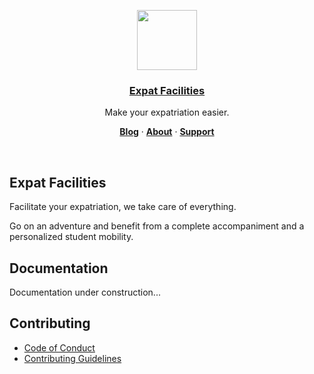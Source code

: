 <p align="center">
  <a href="https://expatfacilities.co">
    <img src="https://expatfacilities.co/static/images/logo/logo.svg" height="96">
    <h3 align="center">Expat Facilities</h3>
  </a>
</p>

<p align="center">Make your expatriation easier.</p>

<p align="center">
  <a href="https://expatfacilities.co/blog"><strong>Blog</strong></a> ·
  <a href="https://expatfacilities.co/about"><strong>About</strong></a> ·
  <a href="https://expatfacilities.co/support"><strong>Support</strong></a>
</p>
<br/>

## Expat Facilities

Facilitate your expatriation, we take care of everything.

Go on an adventure and benefit from a complete accompaniment and a personalized student mobility.

## Documentation

Documentation under construction...

## Contributing

- [Code of Conduct](../.github/CODE_OF_CONDUCT.md)
- [Contributing Guidelines](#)